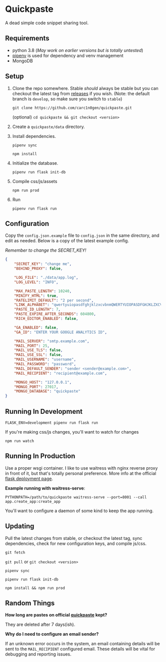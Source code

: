 Quickpaste
==========

A dead simple code snippet sharing tool.

Requirements
------------

* python 3.8 (_May work on earlier versions but is totally untested_)
* [pipenv](https://pipenv.readthedocs.io/en/latest/) is used for dependency and venv management
* MongoDB


Setup
-----

1.
	Clone the repo somewhere.  Stable *should* always be stable but you can
	checkout the latest tag from [releases](https://github.com/carc1n0gen/quickpaste/releases) if you wish. (Note: the default branch is `develop`, so make sure you switch to `stable`)

	`git clone https://github.com/carc1n0gen/quickpaste.git`

    (optional) `cd quickpaste && git checkout <version>`

2.
    Create a `quickpaste/data` directory.

3.
	Install dependencies.

	`pipenv sync`

    `npm install`

4.
	Initialize the database.

	`pipenv run flask init-db`

5.
    Compile css/js/assets

    `npm run prod`

6.
    Run

    `pipenv run flask run`

Configuration
-------------

Copy the `config.json.example` file to `config.json` in the same directory, and
edit as needed.  Below is a copy of the latest example config. 

*Remember to change the SECRET_KEY!*

```json
{
    "SECRET_KEY": "change me",
    "BEHIND_PROXY": false,

    "LOG_FILE": "./data/app.log",
    "LOG_LEVEL": "INFO",

    "MAX_PASTE_LENGTH": 10240,
    "MINIFY_HTML": true,
    "RATELIMIT_DEFAULT": "2 per second",
    "LINK_ALPHABET": "qwertyuiopasdfghjklzxcvbnmQWERTYUIOPASDFGHJKLZXCVBNM1234567890_-",
    "PASTE_ID_LENGTH": 7,
    "PASTE_EXPIRE_AFTER_SECONDS": 604800,
    "RICH_EDITOR_ENABLED": false,

    "GA_ENABLED": false,
    "GA_ID": "ENTER YOUR GOOGLE ANALYTICS ID",

    "MAIL_SERVER": "smtp.example.com",
    "MAIL_PORT": 25,
    "MAIL_USE_TLS": false,
    "MAIL_USE_SSL": false,
    "MAIL_USERNAME": "username",
    "MAIL_PASSWORD": "password",
    "MAIL_DEFAULT_SENDER": "sender <sender@example.com>",
    "MAIL_RECIPIENT": "recipient@example.com",

    "MONGO_HOST": "127.0.0.1",
    "MONGO_PORT": 27017,
    "MONGO_DATABASE": "quickpaste"
}
``` 

Running In Development
----------------------

`FLASK_ENV=development pipenv run flask run`

If you're making css/js changes, you'll want to watch for changes

`npm run watch`

Running In Production
---------------------

Use a proper wsgi container.  I like to use waitress with nginx reverse proxy
in front of it, but that's totally personal preference.  More info at the
official [flask deployment page](https://flask.palletsprojects.com/en/1.1.x/deploying/).

**Example running with waitress-serve**:

`PYTHONPATH=/path/to/quickpaste waitress-serve --port=8001 --call app.create_app:create_app`

You'll want to configure a daemon of some kind to keep the app running.

Updating
--------

Pull the latest changes from stable, or checkout the latest tag, sync
dependencies, check for new configuration keys, and compile js/css.

`git fetch`

`git pull` or `git checkout <version>`

`pipenv sync`

`pipenv run flask init-db`

`npm install && npm run prod`

Random Things
-------------

**How long are pastes on official [quickpaste](https://quickpaste.net/) kept?**

They are deleted after 7 days(ish).

**Why do I need to configure an email sender?**

If an unknown error occurs in the system, an email containing details will be
sent to the `MAIL_RECIPIENT` configured email.  These details will be vital
for debugging and reporting issues.
